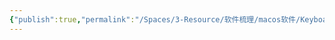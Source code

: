 ```yaml
---
{"publish":true,"permalink":"/Spaces/3-Resource/软件梳理/macos软件/Keyboard Maestro.md","title":"Keyboard Maestro","created":"2023-02-28","modified":"2023-03-14","published":"2025-07-10T22:43:07.652+08:00","tags":["macOS软件"],"cssclasses":""}
---
```


